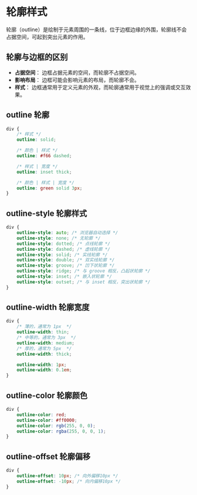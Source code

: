 # 轮廓样式

轮廓（outline）是绘制于元素周围的一条线，位于边框边缘的外围，轮廓线不会占据空间，可起到突出元素的作用。

## 轮廓与边框的区别

-   **占据空间**： 边框占据元素的空间，而轮廓不占据空间。
-   **影响布局**： 边框可能会影响元素的布局，而轮廓不会。
-   **样式**： 边框通常用于定义元素的外观，而轮廓通常用于视觉上的强调或交互效果。

## outline 轮廓

<script setup>
import OutlineDemo from './components/outline-demo.vue'
import OutlineStyleDemo from './components/outline-style-demo.vue'
import OutlineWidthDemo from './components/outline-width-demo.vue'
import OutlineOffsetDemo from './components/outline-offset-demo.vue'
</script>

<OutlineDemo />

```css
div {
	/* 样式 */
	outline: solid;

	/* 颜色 | 样式 */
	outline: #f66 dashed;

	/* 样式 | 宽度 */
	outline: inset thick;

	/* 颜色 | 样式 | 宽度 */
	outline: green solid 3px;
}
```

## outline-style 轮廓样式

```css
div {
	outline-style: auto; /* 浏览器自动选择 */
	outline-style: none; /* 无轮廓 */
	outline-style: dotted; /* 点线轮廓 */
	outline-style: dashed; /* 虚线轮廓 */
	outline-style: solid; /* 实线轮廓 */
	outline-style: double; /* 双实线轮廓 */
	outline-style: groove; /* 凹下状轮廓 */
	outline-style: ridge; /* 与 groove 相反，凸起状轮廓 */
	outline-style: inset; /* 嵌入状轮廓 */
	outline-style: outset; /* 与 inset 相反，突出状轮廓 */
}
```

<OutlineStyleDemo />

## outline-width 轮廓宽度

```css
div {
	/* 薄的，通常为 1px  */
	outline-width: thin;
	/* 中等的，通常为 3px  */
	outline-width: medium;
	/* 厚的，通常为 5px  */
	outline-width: thick;

	outline-width: 1px;
	outline-width: 0.1em;
}
```

<OutlineWidthDemo />

## outline-color 轮廓颜色

```css
div {
	outline-color: red;
	outline-color: #ff0000;
	outline-color: rgb(255, 0, 0);
	outline-color: rgba(255, 0, 0, 1);
}
```

## outline-offset 轮廓偏移

```css
div {
	outline-offset: 10px; /* 向外偏移10px */
	outline-offset: -10px; /* 向内偏移10px */
}
```

<OutlineOffsetDemo />
